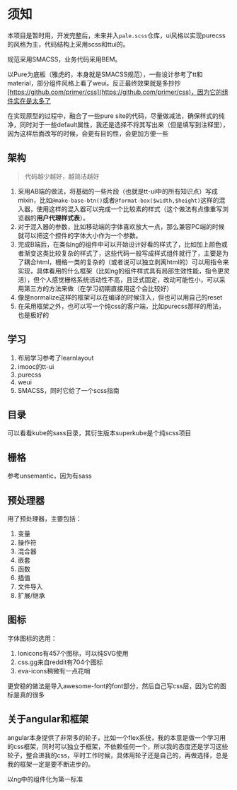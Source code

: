 # 须知

本项目是暂时用，开发完整后，未来并入`pale.scss`仓库，ui风格以实现purecss的风格为主，代码结构上采用scss和ttui的。

规范采用SMACSS，业务代码采用BEM。

以Pure为底板（雅虎的，本身就是SMACSS规范），一些设计参考了tt和material，部分组件风格上看了weui。反正最终效果就是多抄抄[https://github.com/primer/css](https://github.com/primer/css)，因为它的组件实在是太多了

在实现原型的过程中，融合了一些pure site的代码，尽量做减法，确保样式的纯净，同时对于一些default属性，我还是选择不将其写出来（但是填写到注释里），因为这样后面改写的时候，会更有目的性，会更加方便一些

## 架构

> 代码越少越好，越简洁越好

1. 采用AB端的做法，将基础的一些片段（也就是tt-ui中的所有知识点）写成mixin，比如`@make-base-btn()`或者`@format-box($width,$height)`这样的混入器，使用这样的混入器可以完成一个比较素的样式（这个做法有点像重写浏览器的**用户代理样式表**）。
2. 对于混入器的参数，比如移动端的字体喜欢放大一点，那么兼容PC端的时候就可以把这个控件的字体大小作为一个参数。
3. 完成B端后，在类似ng的组件中可以开始设计好看的样式了，比如加上颜色或者渐变这类比较复杂的样式了，这些代码一般写成样式组件就行了，主要是为了耦合html，栅格一类的复杂的（或者说可以独立剥离html的）可以用指令来实现，具体看用的什么框架（比如ng的组件样式具有局部生效性能，指令更灵活），但个人感觉栅格系统活动性不高，且泛式固定，改动可能性小，可以采用第三方的方法来做（在学习初期直接用这个会比较好）
4. 像是normalize这样的框架可以在编译的时候注入，但也可以用自己的reset
5. 在采用框架之外，也可以写一个纯css的客户端，比如purecss那样的用法，也是极好的

## 学习

1. 布局学习参考了learnlayout
2. imooc的tt-ui
3. purecss
4. weui
5. SMACSS，同时它给了一个scss指南

## 目录

可以看看kube的sass目录，其衍生版本superkube是个纯scss项目

## 栅格

参考unsemantic，因为有sass

## 预处理器

用了预处理器，主要包括：

1. 变量
2. 操作符
3. 混合器
4. 嵌套
5. 函数
6. 插值
7. 文件导入
8. 扩展/继承

## 图标

字体图标的选用：

1. Ionicons有457个图标，可以纯SVG使用
2. css.gg来自reddit有704个图标
3. eva-icons稍微有一点花哨

更安稳的做法是导入awesome-font的font部分，然后自己写css层，因为它的图标是真的很多

## 关于angular和框架

angular本身提供了非常多的轮子，比如一个flex系统，我的本意是做一个学习用的css框架，同时可以独立于框架，不依赖任何一个，所以我的态度还是学习这些轮子，整合进我的css，平时工作时候，具体用轮子还是自己的，再做选择，总是我的框架一定是要不断进步的。

以ng中的组件化为第一标准








